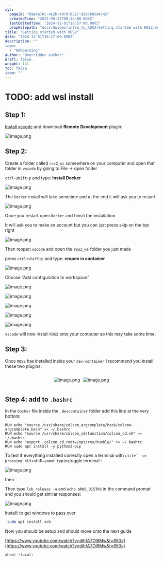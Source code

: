 ```yaml
---
sys:
  pageId: "89e0a78c-4e2b-4070-b327-d28cb0694742"
  createdTime: "2024-08-21T00:24:00.000Z"
  lastEditedTime: "2024-11-01T18:57:00.000Z"
  propFilepath: "docs/Guides/intro_to_ROS2/Getting started with ROS2.md"
title: "Getting started with ROS2"
date: "2024-11-01T18:57:00.000Z"
description: ""
tags:
  - "Onboarding"
author: "Overridden author"
draft: false
weight: 141
toc: false
icon: ""
---
```


# TODO: add wsl install

## Step 1:

[Install vscode](https://code.visualstudio.com/download) and download **Remote Development** plugin:

![image.png](https://prod-files-secure.s3.us-west-2.amazonaws.com/d518164a-d88e-44d1-a4ee-3adb3bd8bce0/efb52993-1881-4a40-b95e-6f020334f022/image.png?X-Amz-Algorithm=AWS4-HMAC-SHA256&X-Amz-Content-Sha256=UNSIGNED-PAYLOAD&X-Amz-Credential=ASIAZI2LB4666JOSCVTT%2F20250411%2Fus-west-2%2Fs3%2Faws4_request&X-Amz-Date=20250411T050901Z&X-Amz-Expires=3600&X-Amz-Security-Token=IQoJb3JpZ2luX2VjED0aCXVzLXdlc3QtMiJIMEYCIQDYChYTbzd%2BJzfyR8W%2FR5mqxsuUxbEy2jd5SDZnmu3ZXwIhANL9i8hoeCu6jc8V6whs70h2nR9b3GB9KGf1WtgIs4oPKogECLb%2F%2F%2F%2F%2F%2F%2F%2F%2F%2FwEQABoMNjM3NDIzMTgzODA1IgyLJw0uHEB0SYesuFkq3AO8pX1kQew9etGDUio2bURMI2yMdRk2v%2F5%2BuVlty1Aeyi8N30PO0W3jrKPAia8eJV0EpLe3GBpcb%2Ba%2BQT%2BWmGhv6T%2FMM6OaMRYR3w4YXUOekyxt27%2FLdCWiKDPfjkvrkPTxGKJDOsG%2FOBte3b6T1sLG1vl%2B9nFNOdWPYUqZGLes7pA%2BgiGpGkG0ChMnsbIgluxKVEdyFWPAumtMvR12PmpsHKt2R54sAc0qXFpaEkuSeqTlCvuWtJFijjGZf6NdnbzGkLHzymV8qLusVBepPVKY8qubikVcYQkXGBs7%2Fatpka8RZSlgL2PznKlNBK3TnoqS3gQ8AAUwwLjjBE44Ko823y8%2FhQr8I4bGaeWACJGuaad0ATlfF4ULnqB6Hilvl%2FsKXOjt9s4No%2BRbJBii3m6p0b%2FRszAOmI5K15cEHencoq%2BtVL9cY8Ia%2FyxUcVd%2BZSAbNVabaZ%2FIV%2BL03RdNUBfkXVv83w8fTJDxZtuCXEGnTDzEBiS%2BQ43aI9hCgTUTdJPbSQ4jPpkc%2FHiUa%2FK9R4pMzXR%2Bvy9aGYLYpcddRKRBfV1LiIW%2BdJ6EGJRFXVym2CZC23GdP7wv3kuC%2FZfnqN7f%2FP6vCqzg3dt%2Fg7NY6ujWfaKq0n2Nqg%2FDXz51%2FTDDw%2BK%2FBjqkARyTn7yWBHFaeeHCiE634nfPi2M5cOPtdD8AkQBoCZMwM0Z8F9sxJxhDe2i6EK0r5OSnHuF4uxf0i5Aagk309aCzccODpVwaGXUG2pIRIyHagx8qpD9T8J855gyS%2B7nDCcBsKcZFRei8ZRtiRKMN0XEsL8JBBSjq7fl635uNIhr0J7F%2FOMTzXDBi%2BwUz3QES9tignKRtHM0KvrmV%2FYIh2AU%2Bb%2Bp%2F&X-Amz-Signature=6dd020061d411345130d277e3241cfb68f65e36f6d5af7967d7635a0b73ea931&X-Amz-SignedHeaders=host&x-id=GetObject)

## Step 2:

Create a folder called `ros2_ws` somewhere on your computer and open that folder in `vscode` by going to File → open folder 

`ctrl+shift+p` and type: **Install Docker**

![image.png](https://prod-files-secure.s3.us-west-2.amazonaws.com/d518164a-d88e-44d1-a4ee-3adb3bd8bce0/2269dc0e-1cd5-47ff-bceb-c04ad9b2eab0/image.png?X-Amz-Algorithm=AWS4-HMAC-SHA256&X-Amz-Content-Sha256=UNSIGNED-PAYLOAD&X-Amz-Credential=ASIAZI2LB4666JOSCVTT%2F20250411%2Fus-west-2%2Fs3%2Faws4_request&X-Amz-Date=20250411T050901Z&X-Amz-Expires=3600&X-Amz-Security-Token=IQoJb3JpZ2luX2VjED0aCXVzLXdlc3QtMiJIMEYCIQDYChYTbzd%2BJzfyR8W%2FR5mqxsuUxbEy2jd5SDZnmu3ZXwIhANL9i8hoeCu6jc8V6whs70h2nR9b3GB9KGf1WtgIs4oPKogECLb%2F%2F%2F%2F%2F%2F%2F%2F%2F%2FwEQABoMNjM3NDIzMTgzODA1IgyLJw0uHEB0SYesuFkq3AO8pX1kQew9etGDUio2bURMI2yMdRk2v%2F5%2BuVlty1Aeyi8N30PO0W3jrKPAia8eJV0EpLe3GBpcb%2Ba%2BQT%2BWmGhv6T%2FMM6OaMRYR3w4YXUOekyxt27%2FLdCWiKDPfjkvrkPTxGKJDOsG%2FOBte3b6T1sLG1vl%2B9nFNOdWPYUqZGLes7pA%2BgiGpGkG0ChMnsbIgluxKVEdyFWPAumtMvR12PmpsHKt2R54sAc0qXFpaEkuSeqTlCvuWtJFijjGZf6NdnbzGkLHzymV8qLusVBepPVKY8qubikVcYQkXGBs7%2Fatpka8RZSlgL2PznKlNBK3TnoqS3gQ8AAUwwLjjBE44Ko823y8%2FhQr8I4bGaeWACJGuaad0ATlfF4ULnqB6Hilvl%2FsKXOjt9s4No%2BRbJBii3m6p0b%2FRszAOmI5K15cEHencoq%2BtVL9cY8Ia%2FyxUcVd%2BZSAbNVabaZ%2FIV%2BL03RdNUBfkXVv83w8fTJDxZtuCXEGnTDzEBiS%2BQ43aI9hCgTUTdJPbSQ4jPpkc%2FHiUa%2FK9R4pMzXR%2Bvy9aGYLYpcddRKRBfV1LiIW%2BdJ6EGJRFXVym2CZC23GdP7wv3kuC%2FZfnqN7f%2FP6vCqzg3dt%2Fg7NY6ujWfaKq0n2Nqg%2FDXz51%2FTDDw%2BK%2FBjqkARyTn7yWBHFaeeHCiE634nfPi2M5cOPtdD8AkQBoCZMwM0Z8F9sxJxhDe2i6EK0r5OSnHuF4uxf0i5Aagk309aCzccODpVwaGXUG2pIRIyHagx8qpD9T8J855gyS%2B7nDCcBsKcZFRei8ZRtiRKMN0XEsL8JBBSjq7fl635uNIhr0J7F%2FOMTzXDBi%2BwUz3QES9tignKRtHM0KvrmV%2FYIh2AU%2Bb%2Bp%2F&X-Amz-Signature=2145391794d2bc3d8513a8a19ce4c61a6da40f070e3ef35593d759ad93b04661&X-Amz-SignedHeaders=host&x-id=GetObject)

The `Docker` install will take sometime and at the end it will ask you to restart

![image.png](https://prod-files-secure.s3.us-west-2.amazonaws.com/d518164a-d88e-44d1-a4ee-3adb3bd8bce0/ed233f78-be33-4b1f-b89c-9c346c0e961e/image.png?X-Amz-Algorithm=AWS4-HMAC-SHA256&X-Amz-Content-Sha256=UNSIGNED-PAYLOAD&X-Amz-Credential=ASIAZI2LB4666JOSCVTT%2F20250411%2Fus-west-2%2Fs3%2Faws4_request&X-Amz-Date=20250411T050901Z&X-Amz-Expires=3600&X-Amz-Security-Token=IQoJb3JpZ2luX2VjED0aCXVzLXdlc3QtMiJIMEYCIQDYChYTbzd%2BJzfyR8W%2FR5mqxsuUxbEy2jd5SDZnmu3ZXwIhANL9i8hoeCu6jc8V6whs70h2nR9b3GB9KGf1WtgIs4oPKogECLb%2F%2F%2F%2F%2F%2F%2F%2F%2F%2FwEQABoMNjM3NDIzMTgzODA1IgyLJw0uHEB0SYesuFkq3AO8pX1kQew9etGDUio2bURMI2yMdRk2v%2F5%2BuVlty1Aeyi8N30PO0W3jrKPAia8eJV0EpLe3GBpcb%2Ba%2BQT%2BWmGhv6T%2FMM6OaMRYR3w4YXUOekyxt27%2FLdCWiKDPfjkvrkPTxGKJDOsG%2FOBte3b6T1sLG1vl%2B9nFNOdWPYUqZGLes7pA%2BgiGpGkG0ChMnsbIgluxKVEdyFWPAumtMvR12PmpsHKt2R54sAc0qXFpaEkuSeqTlCvuWtJFijjGZf6NdnbzGkLHzymV8qLusVBepPVKY8qubikVcYQkXGBs7%2Fatpka8RZSlgL2PznKlNBK3TnoqS3gQ8AAUwwLjjBE44Ko823y8%2FhQr8I4bGaeWACJGuaad0ATlfF4ULnqB6Hilvl%2FsKXOjt9s4No%2BRbJBii3m6p0b%2FRszAOmI5K15cEHencoq%2BtVL9cY8Ia%2FyxUcVd%2BZSAbNVabaZ%2FIV%2BL03RdNUBfkXVv83w8fTJDxZtuCXEGnTDzEBiS%2BQ43aI9hCgTUTdJPbSQ4jPpkc%2FHiUa%2FK9R4pMzXR%2Bvy9aGYLYpcddRKRBfV1LiIW%2BdJ6EGJRFXVym2CZC23GdP7wv3kuC%2FZfnqN7f%2FP6vCqzg3dt%2Fg7NY6ujWfaKq0n2Nqg%2FDXz51%2FTDDw%2BK%2FBjqkARyTn7yWBHFaeeHCiE634nfPi2M5cOPtdD8AkQBoCZMwM0Z8F9sxJxhDe2i6EK0r5OSnHuF4uxf0i5Aagk309aCzccODpVwaGXUG2pIRIyHagx8qpD9T8J855gyS%2B7nDCcBsKcZFRei8ZRtiRKMN0XEsL8JBBSjq7fl635uNIhr0J7F%2FOMTzXDBi%2BwUz3QES9tignKRtHM0KvrmV%2FYIh2AU%2Bb%2Bp%2F&X-Amz-Signature=9b575f9b4fdcff4c6705d789acc3cc505b9b532d9f58fa68e73d861840549bae&X-Amz-SignedHeaders=host&x-id=GetObject)

Once you restart open `Docker` and finish the installation

It will ask you to make an account but you can just press skip on the top right

![image.png](https://prod-files-secure.s3.us-west-2.amazonaws.com/d518164a-d88e-44d1-a4ee-3adb3bd8bce0/21010ad9-1659-4fd9-9f59-9932a09b2a3d/image.png?X-Amz-Algorithm=AWS4-HMAC-SHA256&X-Amz-Content-Sha256=UNSIGNED-PAYLOAD&X-Amz-Credential=ASIAZI2LB4666JOSCVTT%2F20250411%2Fus-west-2%2Fs3%2Faws4_request&X-Amz-Date=20250411T050901Z&X-Amz-Expires=3600&X-Amz-Security-Token=IQoJb3JpZ2luX2VjED0aCXVzLXdlc3QtMiJIMEYCIQDYChYTbzd%2BJzfyR8W%2FR5mqxsuUxbEy2jd5SDZnmu3ZXwIhANL9i8hoeCu6jc8V6whs70h2nR9b3GB9KGf1WtgIs4oPKogECLb%2F%2F%2F%2F%2F%2F%2F%2F%2F%2FwEQABoMNjM3NDIzMTgzODA1IgyLJw0uHEB0SYesuFkq3AO8pX1kQew9etGDUio2bURMI2yMdRk2v%2F5%2BuVlty1Aeyi8N30PO0W3jrKPAia8eJV0EpLe3GBpcb%2Ba%2BQT%2BWmGhv6T%2FMM6OaMRYR3w4YXUOekyxt27%2FLdCWiKDPfjkvrkPTxGKJDOsG%2FOBte3b6T1sLG1vl%2B9nFNOdWPYUqZGLes7pA%2BgiGpGkG0ChMnsbIgluxKVEdyFWPAumtMvR12PmpsHKt2R54sAc0qXFpaEkuSeqTlCvuWtJFijjGZf6NdnbzGkLHzymV8qLusVBepPVKY8qubikVcYQkXGBs7%2Fatpka8RZSlgL2PznKlNBK3TnoqS3gQ8AAUwwLjjBE44Ko823y8%2FhQr8I4bGaeWACJGuaad0ATlfF4ULnqB6Hilvl%2FsKXOjt9s4No%2BRbJBii3m6p0b%2FRszAOmI5K15cEHencoq%2BtVL9cY8Ia%2FyxUcVd%2BZSAbNVabaZ%2FIV%2BL03RdNUBfkXVv83w8fTJDxZtuCXEGnTDzEBiS%2BQ43aI9hCgTUTdJPbSQ4jPpkc%2FHiUa%2FK9R4pMzXR%2Bvy9aGYLYpcddRKRBfV1LiIW%2BdJ6EGJRFXVym2CZC23GdP7wv3kuC%2FZfnqN7f%2FP6vCqzg3dt%2Fg7NY6ujWfaKq0n2Nqg%2FDXz51%2FTDDw%2BK%2FBjqkARyTn7yWBHFaeeHCiE634nfPi2M5cOPtdD8AkQBoCZMwM0Z8F9sxJxhDe2i6EK0r5OSnHuF4uxf0i5Aagk309aCzccODpVwaGXUG2pIRIyHagx8qpD9T8J855gyS%2B7nDCcBsKcZFRei8ZRtiRKMN0XEsL8JBBSjq7fl635uNIhr0J7F%2FOMTzXDBi%2BwUz3QES9tignKRtHM0KvrmV%2FYIh2AU%2Bb%2Bp%2F&X-Amz-Signature=c04747f2fdb2319053e8e4e9aa126bcddc8c80fa15d44fdd8174d8e0449ebfb5&X-Amz-SignedHeaders=host&x-id=GetObject)

Then reopen `vscode` and open the `ros2_ws` folder you just made

press `ctrl+shift+p` and type: **reopen in container**

![image.png](https://prod-files-secure.s3.us-west-2.amazonaws.com/d518164a-d88e-44d1-a4ee-3adb3bd8bce0/4e93b8c2-41ad-488c-8095-c74205196118/image.png?X-Amz-Algorithm=AWS4-HMAC-SHA256&X-Amz-Content-Sha256=UNSIGNED-PAYLOAD&X-Amz-Credential=ASIAZI2LB4666JOSCVTT%2F20250411%2Fus-west-2%2Fs3%2Faws4_request&X-Amz-Date=20250411T050901Z&X-Amz-Expires=3600&X-Amz-Security-Token=IQoJb3JpZ2luX2VjED0aCXVzLXdlc3QtMiJIMEYCIQDYChYTbzd%2BJzfyR8W%2FR5mqxsuUxbEy2jd5SDZnmu3ZXwIhANL9i8hoeCu6jc8V6whs70h2nR9b3GB9KGf1WtgIs4oPKogECLb%2F%2F%2F%2F%2F%2F%2F%2F%2F%2FwEQABoMNjM3NDIzMTgzODA1IgyLJw0uHEB0SYesuFkq3AO8pX1kQew9etGDUio2bURMI2yMdRk2v%2F5%2BuVlty1Aeyi8N30PO0W3jrKPAia8eJV0EpLe3GBpcb%2Ba%2BQT%2BWmGhv6T%2FMM6OaMRYR3w4YXUOekyxt27%2FLdCWiKDPfjkvrkPTxGKJDOsG%2FOBte3b6T1sLG1vl%2B9nFNOdWPYUqZGLes7pA%2BgiGpGkG0ChMnsbIgluxKVEdyFWPAumtMvR12PmpsHKt2R54sAc0qXFpaEkuSeqTlCvuWtJFijjGZf6NdnbzGkLHzymV8qLusVBepPVKY8qubikVcYQkXGBs7%2Fatpka8RZSlgL2PznKlNBK3TnoqS3gQ8AAUwwLjjBE44Ko823y8%2FhQr8I4bGaeWACJGuaad0ATlfF4ULnqB6Hilvl%2FsKXOjt9s4No%2BRbJBii3m6p0b%2FRszAOmI5K15cEHencoq%2BtVL9cY8Ia%2FyxUcVd%2BZSAbNVabaZ%2FIV%2BL03RdNUBfkXVv83w8fTJDxZtuCXEGnTDzEBiS%2BQ43aI9hCgTUTdJPbSQ4jPpkc%2FHiUa%2FK9R4pMzXR%2Bvy9aGYLYpcddRKRBfV1LiIW%2BdJ6EGJRFXVym2CZC23GdP7wv3kuC%2FZfnqN7f%2FP6vCqzg3dt%2Fg7NY6ujWfaKq0n2Nqg%2FDXz51%2FTDDw%2BK%2FBjqkARyTn7yWBHFaeeHCiE634nfPi2M5cOPtdD8AkQBoCZMwM0Z8F9sxJxhDe2i6EK0r5OSnHuF4uxf0i5Aagk309aCzccODpVwaGXUG2pIRIyHagx8qpD9T8J855gyS%2B7nDCcBsKcZFRei8ZRtiRKMN0XEsL8JBBSjq7fl635uNIhr0J7F%2FOMTzXDBi%2BwUz3QES9tignKRtHM0KvrmV%2FYIh2AU%2Bb%2Bp%2F&X-Amz-Signature=1d1c6e744ddc16c11f42288ce0fa505613591b521193a20d64aafe613d6cd165&X-Amz-SignedHeaders=host&x-id=GetObject)

Choose “Add configuration to workspace”

![image.png](https://prod-files-secure.s3.us-west-2.amazonaws.com/d518164a-d88e-44d1-a4ee-3adb3bd8bce0/9560b282-5060-4989-ba37-97e7b2c22476/image.png?X-Amz-Algorithm=AWS4-HMAC-SHA256&X-Amz-Content-Sha256=UNSIGNED-PAYLOAD&X-Amz-Credential=ASIAZI2LB4666JOSCVTT%2F20250411%2Fus-west-2%2Fs3%2Faws4_request&X-Amz-Date=20250411T050901Z&X-Amz-Expires=3600&X-Amz-Security-Token=IQoJb3JpZ2luX2VjED0aCXVzLXdlc3QtMiJIMEYCIQDYChYTbzd%2BJzfyR8W%2FR5mqxsuUxbEy2jd5SDZnmu3ZXwIhANL9i8hoeCu6jc8V6whs70h2nR9b3GB9KGf1WtgIs4oPKogECLb%2F%2F%2F%2F%2F%2F%2F%2F%2F%2FwEQABoMNjM3NDIzMTgzODA1IgyLJw0uHEB0SYesuFkq3AO8pX1kQew9etGDUio2bURMI2yMdRk2v%2F5%2BuVlty1Aeyi8N30PO0W3jrKPAia8eJV0EpLe3GBpcb%2Ba%2BQT%2BWmGhv6T%2FMM6OaMRYR3w4YXUOekyxt27%2FLdCWiKDPfjkvrkPTxGKJDOsG%2FOBte3b6T1sLG1vl%2B9nFNOdWPYUqZGLes7pA%2BgiGpGkG0ChMnsbIgluxKVEdyFWPAumtMvR12PmpsHKt2R54sAc0qXFpaEkuSeqTlCvuWtJFijjGZf6NdnbzGkLHzymV8qLusVBepPVKY8qubikVcYQkXGBs7%2Fatpka8RZSlgL2PznKlNBK3TnoqS3gQ8AAUwwLjjBE44Ko823y8%2FhQr8I4bGaeWACJGuaad0ATlfF4ULnqB6Hilvl%2FsKXOjt9s4No%2BRbJBii3m6p0b%2FRszAOmI5K15cEHencoq%2BtVL9cY8Ia%2FyxUcVd%2BZSAbNVabaZ%2FIV%2BL03RdNUBfkXVv83w8fTJDxZtuCXEGnTDzEBiS%2BQ43aI9hCgTUTdJPbSQ4jPpkc%2FHiUa%2FK9R4pMzXR%2Bvy9aGYLYpcddRKRBfV1LiIW%2BdJ6EGJRFXVym2CZC23GdP7wv3kuC%2FZfnqN7f%2FP6vCqzg3dt%2Fg7NY6ujWfaKq0n2Nqg%2FDXz51%2FTDDw%2BK%2FBjqkARyTn7yWBHFaeeHCiE634nfPi2M5cOPtdD8AkQBoCZMwM0Z8F9sxJxhDe2i6EK0r5OSnHuF4uxf0i5Aagk309aCzccODpVwaGXUG2pIRIyHagx8qpD9T8J855gyS%2B7nDCcBsKcZFRei8ZRtiRKMN0XEsL8JBBSjq7fl635uNIhr0J7F%2FOMTzXDBi%2BwUz3QES9tignKRtHM0KvrmV%2FYIh2AU%2Bb%2Bp%2F&X-Amz-Signature=ca32e618b86cc0ab885547a746d1fd5fed0ead835922df64db32454fac385bc2&X-Amz-SignedHeaders=host&x-id=GetObject)

![image.png](https://prod-files-secure.s3.us-west-2.amazonaws.com/d518164a-d88e-44d1-a4ee-3adb3bd8bce0/2ee63f81-886b-48e8-a553-dc6e5eac99e4/image.png?X-Amz-Algorithm=AWS4-HMAC-SHA256&X-Amz-Content-Sha256=UNSIGNED-PAYLOAD&X-Amz-Credential=ASIAZI2LB4666JOSCVTT%2F20250411%2Fus-west-2%2Fs3%2Faws4_request&X-Amz-Date=20250411T050901Z&X-Amz-Expires=3600&X-Amz-Security-Token=IQoJb3JpZ2luX2VjED0aCXVzLXdlc3QtMiJIMEYCIQDYChYTbzd%2BJzfyR8W%2FR5mqxsuUxbEy2jd5SDZnmu3ZXwIhANL9i8hoeCu6jc8V6whs70h2nR9b3GB9KGf1WtgIs4oPKogECLb%2F%2F%2F%2F%2F%2F%2F%2F%2F%2FwEQABoMNjM3NDIzMTgzODA1IgyLJw0uHEB0SYesuFkq3AO8pX1kQew9etGDUio2bURMI2yMdRk2v%2F5%2BuVlty1Aeyi8N30PO0W3jrKPAia8eJV0EpLe3GBpcb%2Ba%2BQT%2BWmGhv6T%2FMM6OaMRYR3w4YXUOekyxt27%2FLdCWiKDPfjkvrkPTxGKJDOsG%2FOBte3b6T1sLG1vl%2B9nFNOdWPYUqZGLes7pA%2BgiGpGkG0ChMnsbIgluxKVEdyFWPAumtMvR12PmpsHKt2R54sAc0qXFpaEkuSeqTlCvuWtJFijjGZf6NdnbzGkLHzymV8qLusVBepPVKY8qubikVcYQkXGBs7%2Fatpka8RZSlgL2PznKlNBK3TnoqS3gQ8AAUwwLjjBE44Ko823y8%2FhQr8I4bGaeWACJGuaad0ATlfF4ULnqB6Hilvl%2FsKXOjt9s4No%2BRbJBii3m6p0b%2FRszAOmI5K15cEHencoq%2BtVL9cY8Ia%2FyxUcVd%2BZSAbNVabaZ%2FIV%2BL03RdNUBfkXVv83w8fTJDxZtuCXEGnTDzEBiS%2BQ43aI9hCgTUTdJPbSQ4jPpkc%2FHiUa%2FK9R4pMzXR%2Bvy9aGYLYpcddRKRBfV1LiIW%2BdJ6EGJRFXVym2CZC23GdP7wv3kuC%2FZfnqN7f%2FP6vCqzg3dt%2Fg7NY6ujWfaKq0n2Nqg%2FDXz51%2FTDDw%2BK%2FBjqkARyTn7yWBHFaeeHCiE634nfPi2M5cOPtdD8AkQBoCZMwM0Z8F9sxJxhDe2i6EK0r5OSnHuF4uxf0i5Aagk309aCzccODpVwaGXUG2pIRIyHagx8qpD9T8J855gyS%2B7nDCcBsKcZFRei8ZRtiRKMN0XEsL8JBBSjq7fl635uNIhr0J7F%2FOMTzXDBi%2BwUz3QES9tignKRtHM0KvrmV%2FYIh2AU%2Bb%2Bp%2F&X-Amz-Signature=85055219f93a69fe0664c331cc668876a7c175603e315a7a9001c80e174332c6&X-Amz-SignedHeaders=host&x-id=GetObject)

![image.png](https://prod-files-secure.s3.us-west-2.amazonaws.com/d518164a-d88e-44d1-a4ee-3adb3bd8bce0/ae1580b2-b048-407e-aed9-b584224a7a04/image.png?X-Amz-Algorithm=AWS4-HMAC-SHA256&X-Amz-Content-Sha256=UNSIGNED-PAYLOAD&X-Amz-Credential=ASIAZI2LB4666JOSCVTT%2F20250411%2Fus-west-2%2Fs3%2Faws4_request&X-Amz-Date=20250411T050901Z&X-Amz-Expires=3600&X-Amz-Security-Token=IQoJb3JpZ2luX2VjED0aCXVzLXdlc3QtMiJIMEYCIQDYChYTbzd%2BJzfyR8W%2FR5mqxsuUxbEy2jd5SDZnmu3ZXwIhANL9i8hoeCu6jc8V6whs70h2nR9b3GB9KGf1WtgIs4oPKogECLb%2F%2F%2F%2F%2F%2F%2F%2F%2F%2FwEQABoMNjM3NDIzMTgzODA1IgyLJw0uHEB0SYesuFkq3AO8pX1kQew9etGDUio2bURMI2yMdRk2v%2F5%2BuVlty1Aeyi8N30PO0W3jrKPAia8eJV0EpLe3GBpcb%2Ba%2BQT%2BWmGhv6T%2FMM6OaMRYR3w4YXUOekyxt27%2FLdCWiKDPfjkvrkPTxGKJDOsG%2FOBte3b6T1sLG1vl%2B9nFNOdWPYUqZGLes7pA%2BgiGpGkG0ChMnsbIgluxKVEdyFWPAumtMvR12PmpsHKt2R54sAc0qXFpaEkuSeqTlCvuWtJFijjGZf6NdnbzGkLHzymV8qLusVBepPVKY8qubikVcYQkXGBs7%2Fatpka8RZSlgL2PznKlNBK3TnoqS3gQ8AAUwwLjjBE44Ko823y8%2FhQr8I4bGaeWACJGuaad0ATlfF4ULnqB6Hilvl%2FsKXOjt9s4No%2BRbJBii3m6p0b%2FRszAOmI5K15cEHencoq%2BtVL9cY8Ia%2FyxUcVd%2BZSAbNVabaZ%2FIV%2BL03RdNUBfkXVv83w8fTJDxZtuCXEGnTDzEBiS%2BQ43aI9hCgTUTdJPbSQ4jPpkc%2FHiUa%2FK9R4pMzXR%2Bvy9aGYLYpcddRKRBfV1LiIW%2BdJ6EGJRFXVym2CZC23GdP7wv3kuC%2FZfnqN7f%2FP6vCqzg3dt%2Fg7NY6ujWfaKq0n2Nqg%2FDXz51%2FTDDw%2BK%2FBjqkARyTn7yWBHFaeeHCiE634nfPi2M5cOPtdD8AkQBoCZMwM0Z8F9sxJxhDe2i6EK0r5OSnHuF4uxf0i5Aagk309aCzccODpVwaGXUG2pIRIyHagx8qpD9T8J855gyS%2B7nDCcBsKcZFRei8ZRtiRKMN0XEsL8JBBSjq7fl635uNIhr0J7F%2FOMTzXDBi%2BwUz3QES9tignKRtHM0KvrmV%2FYIh2AU%2Bb%2Bp%2F&X-Amz-Signature=e8ebbd9b559237651cb92789257f66939d2481bfc67d587887d1366a07c311de&X-Amz-SignedHeaders=host&x-id=GetObject)

![image.png](https://prod-files-secure.s3.us-west-2.amazonaws.com/d518164a-d88e-44d1-a4ee-3adb3bd8bce0/53255b28-f75e-430f-b9e3-c0ac8577e42b/image.png?X-Amz-Algorithm=AWS4-HMAC-SHA256&X-Amz-Content-Sha256=UNSIGNED-PAYLOAD&X-Amz-Credential=ASIAZI2LB4666JOSCVTT%2F20250411%2Fus-west-2%2Fs3%2Faws4_request&X-Amz-Date=20250411T050901Z&X-Amz-Expires=3600&X-Amz-Security-Token=IQoJb3JpZ2luX2VjED0aCXVzLXdlc3QtMiJIMEYCIQDYChYTbzd%2BJzfyR8W%2FR5mqxsuUxbEy2jd5SDZnmu3ZXwIhANL9i8hoeCu6jc8V6whs70h2nR9b3GB9KGf1WtgIs4oPKogECLb%2F%2F%2F%2F%2F%2F%2F%2F%2F%2FwEQABoMNjM3NDIzMTgzODA1IgyLJw0uHEB0SYesuFkq3AO8pX1kQew9etGDUio2bURMI2yMdRk2v%2F5%2BuVlty1Aeyi8N30PO0W3jrKPAia8eJV0EpLe3GBpcb%2Ba%2BQT%2BWmGhv6T%2FMM6OaMRYR3w4YXUOekyxt27%2FLdCWiKDPfjkvrkPTxGKJDOsG%2FOBte3b6T1sLG1vl%2B9nFNOdWPYUqZGLes7pA%2BgiGpGkG0ChMnsbIgluxKVEdyFWPAumtMvR12PmpsHKt2R54sAc0qXFpaEkuSeqTlCvuWtJFijjGZf6NdnbzGkLHzymV8qLusVBepPVKY8qubikVcYQkXGBs7%2Fatpka8RZSlgL2PznKlNBK3TnoqS3gQ8AAUwwLjjBE44Ko823y8%2FhQr8I4bGaeWACJGuaad0ATlfF4ULnqB6Hilvl%2FsKXOjt9s4No%2BRbJBii3m6p0b%2FRszAOmI5K15cEHencoq%2BtVL9cY8Ia%2FyxUcVd%2BZSAbNVabaZ%2FIV%2BL03RdNUBfkXVv83w8fTJDxZtuCXEGnTDzEBiS%2BQ43aI9hCgTUTdJPbSQ4jPpkc%2FHiUa%2FK9R4pMzXR%2Bvy9aGYLYpcddRKRBfV1LiIW%2BdJ6EGJRFXVym2CZC23GdP7wv3kuC%2FZfnqN7f%2FP6vCqzg3dt%2Fg7NY6ujWfaKq0n2Nqg%2FDXz51%2FTDDw%2BK%2FBjqkARyTn7yWBHFaeeHCiE634nfPi2M5cOPtdD8AkQBoCZMwM0Z8F9sxJxhDe2i6EK0r5OSnHuF4uxf0i5Aagk309aCzccODpVwaGXUG2pIRIyHagx8qpD9T8J855gyS%2B7nDCcBsKcZFRei8ZRtiRKMN0XEsL8JBBSjq7fl635uNIhr0J7F%2FOMTzXDBi%2BwUz3QES9tignKRtHM0KvrmV%2FYIh2AU%2Bb%2Bp%2F&X-Amz-Signature=b6f7f04e2a15018477e37c1754a6217a09e26852d82b7dbfb04d5876f20628e1&X-Amz-SignedHeaders=host&x-id=GetObject)

![image.png](https://prod-files-secure.s3.us-west-2.amazonaws.com/d518164a-d88e-44d1-a4ee-3adb3bd8bce0/7c562767-5af9-4ffb-97d1-327bcdf4ee00/image.png?X-Amz-Algorithm=AWS4-HMAC-SHA256&X-Amz-Content-Sha256=UNSIGNED-PAYLOAD&X-Amz-Credential=ASIAZI2LB4666JOSCVTT%2F20250411%2Fus-west-2%2Fs3%2Faws4_request&X-Amz-Date=20250411T050901Z&X-Amz-Expires=3600&X-Amz-Security-Token=IQoJb3JpZ2luX2VjED0aCXVzLXdlc3QtMiJIMEYCIQDYChYTbzd%2BJzfyR8W%2FR5mqxsuUxbEy2jd5SDZnmu3ZXwIhANL9i8hoeCu6jc8V6whs70h2nR9b3GB9KGf1WtgIs4oPKogECLb%2F%2F%2F%2F%2F%2F%2F%2F%2F%2FwEQABoMNjM3NDIzMTgzODA1IgyLJw0uHEB0SYesuFkq3AO8pX1kQew9etGDUio2bURMI2yMdRk2v%2F5%2BuVlty1Aeyi8N30PO0W3jrKPAia8eJV0EpLe3GBpcb%2Ba%2BQT%2BWmGhv6T%2FMM6OaMRYR3w4YXUOekyxt27%2FLdCWiKDPfjkvrkPTxGKJDOsG%2FOBte3b6T1sLG1vl%2B9nFNOdWPYUqZGLes7pA%2BgiGpGkG0ChMnsbIgluxKVEdyFWPAumtMvR12PmpsHKt2R54sAc0qXFpaEkuSeqTlCvuWtJFijjGZf6NdnbzGkLHzymV8qLusVBepPVKY8qubikVcYQkXGBs7%2Fatpka8RZSlgL2PznKlNBK3TnoqS3gQ8AAUwwLjjBE44Ko823y8%2FhQr8I4bGaeWACJGuaad0ATlfF4ULnqB6Hilvl%2FsKXOjt9s4No%2BRbJBii3m6p0b%2FRszAOmI5K15cEHencoq%2BtVL9cY8Ia%2FyxUcVd%2BZSAbNVabaZ%2FIV%2BL03RdNUBfkXVv83w8fTJDxZtuCXEGnTDzEBiS%2BQ43aI9hCgTUTdJPbSQ4jPpkc%2FHiUa%2FK9R4pMzXR%2Bvy9aGYLYpcddRKRBfV1LiIW%2BdJ6EGJRFXVym2CZC23GdP7wv3kuC%2FZfnqN7f%2FP6vCqzg3dt%2Fg7NY6ujWfaKq0n2Nqg%2FDXz51%2FTDDw%2BK%2FBjqkARyTn7yWBHFaeeHCiE634nfPi2M5cOPtdD8AkQBoCZMwM0Z8F9sxJxhDe2i6EK0r5OSnHuF4uxf0i5Aagk309aCzccODpVwaGXUG2pIRIyHagx8qpD9T8J855gyS%2B7nDCcBsKcZFRei8ZRtiRKMN0XEsL8JBBSjq7fl635uNIhr0J7F%2FOMTzXDBi%2BwUz3QES9tignKRtHM0KvrmV%2FYIh2AU%2Bb%2Bp%2F&X-Amz-Signature=c9b649310af48761966711f0a8c53889c0aab3f0d1d1418d57dcaf82caf001dc&X-Amz-SignedHeaders=host&x-id=GetObject)

`vscode` will now install `ROS2` onto your computer so this may take some time.

## Step 3:

Once `ROS2` has installed inside your `dev-container` I recommend you install these two plugins:

<div style="display: flex;flex-direction: row; column-gap:10px; max-width: 630px;justify-content: center;">
<div>

![image.png](https://prod-files-secure.s3.us-west-2.amazonaws.com/d518164a-d88e-44d1-a4ee-3adb3bd8bce0/3fc3d550-5a54-4ba1-ba6b-faa01cdb7369/image.png?X-Amz-Algorithm=AWS4-HMAC-SHA256&X-Amz-Content-Sha256=UNSIGNED-PAYLOAD&X-Amz-Credential=ASIAZI2LB466SKH37MVT%2F20250411%2Fus-west-2%2Fs3%2Faws4_request&X-Amz-Date=20250411T050904Z&X-Amz-Expires=3600&X-Amz-Security-Token=IQoJb3JpZ2luX2VjED0aCXVzLXdlc3QtMiJIMEYCIQDnZjF6Ga51JeSaVhpwuNN3lxbW8unWaZ%2FmZjHj8xCWSQIhANHwkZaiOLHqGRvbRSZzvuZ8asC11v5QXTmtaSK7oQ3KKogECLb%2F%2F%2F%2F%2F%2F%2F%2F%2F%2FwEQABoMNjM3NDIzMTgzODA1Igy8PoYiBdf3AHMUlNoq3ANd59mPRfkfylCOjmarem2mYB8Zth2Xe6AhRcrHty5eHtu1bskFnmyPiVEdn3bUDs39zhaOOLtVRwgB87dceArrhpNOss1xbScQxxhmkvkw8nItgRVaPWr%2BMpLsso6nmwC3QHLucPh2Z9SbT6cIW%2Fk%2FiEjPQnJYqB6cIJTpTL2tLlwwUpasC08pImBG2kFv4dBIifp5lUO6cADN%2F70jh4Lm1Z68FuP7bklAjBMLdUFNIMLYyDZjpCpBQSOdUtTFiy4j0gub7%2BbIiogmEKlms2BMi%2BQ%2BF7%2FTyivkQy2mNxsjslqEA49RibM2oHKKGHpu%2BsJgYpSps62WzobSOZg%2FDdvIgmlbJCoBupouFFkXeq%2FYBBdHG%2Bm%2BzRctbR9JF6aGKRNSlzeCXF8kVlKySmdAw3OQCQbeUrHQgHIU39Z6RnvkM1KO%2FmVntwzdTTlZgKje7TLDDfgbcJCv6%2FQtZpa7wurepHqcStUMzHnqeCn5RvU6ZW9FtNiBKfiDUjZInEbTnTdIIDWpXS3%2FzdHTyjEC8CfU0l3W6rY%2BgWZE7GNf2LeWbHOCEVbe1fcnICPB0m74dxbOrn0k6vICAQCdKXf41NtmuOIWislcVSjvO9A4Hkr2nAlEC%2BZ1HF%2Bzj3IEqDCVw%2BK%2FBjqkAWtxWyNCniWLtFSyXbnh%2B2JR8JKAnm%2BiWHYzuF%2Bhev3bFGvacSwbz8nhytfGSTGTUvZhWLFaGDEGPdhDHs39sgHrDECtvTG%2FZK90iB8gkIMV1eFuUHwgR8PUAOymlWzVJYP9YPER5ks8wq74Z6xhc17iSh9mY1OEcC%2FbP%2Bfg%2BTJNzJihLC%2B4fX2s00A95DetqhQEE4KkX8NZV3Cgr81NcZqlECUK&X-Amz-Signature=ea47b04cfb7e3ad80476242f4e22c86476eeeb290a5634467b0ebfdb04aa5efa&X-Amz-SignedHeaders=host&x-id=GetObject)

</div>
<div>

![image.png](https://prod-files-secure.s3.us-west-2.amazonaws.com/d518164a-d88e-44d1-a4ee-3adb3bd8bce0/d994cc66-13c2-4093-a5a3-f84cf4601a82/image.png?X-Amz-Algorithm=AWS4-HMAC-SHA256&X-Amz-Content-Sha256=UNSIGNED-PAYLOAD&X-Amz-Credential=ASIAZI2LB4667YTCID2I%2F20250411%2Fus-west-2%2Fs3%2Faws4_request&X-Amz-Date=20250411T050904Z&X-Amz-Expires=3600&X-Amz-Security-Token=IQoJb3JpZ2luX2VjED0aCXVzLXdlc3QtMiJHMEUCIFHwEkJ1k6AL%2FfMrEznBa4Bo2V6VsJgX%2FyAYZhdTdEkBAiEA%2FwM0G%2F%2BMiFsKBL1rz%2Bn1xe4Wqkkv%2BPtFccub8vvvjB4qiAQItv%2F%2F%2F%2F%2F%2F%2F%2F%2F%2FARAAGgw2Mzc0MjMxODM4MDUiDLMZ8NsfOV3ThrPMayrcAwrRJYS6JdjwOzCGELxKss2b3vyQT39JcEbXU80NSMvwizc3js1vlcFWcbz0NgGaM4X1HU6%2FcKF%2FQvySvh7bfH5bSYWFpzlmNgf2RSCR%2FPVu%2Fcbg1zRZz4yWo8z1YTcIaDKsPPlSUAzE55XiRGpqiXMM1KJGu2HHmVwzjLbhcwaN3G5RRNHYJepBuJCvOZ418eJAhXDvhBkWInkXy22qBDYjZWA8CQRqOVoYXtH%2FkBJMq0WYxExhk19Jnszja%2FUa3evHs8O2oOxzoTOhRcfYYHwNl30b9uWP5kfODMq3G5x5hHTyzc%2FQn5qpEq9XE3PkLyhGzcrZ%2FfVjXkJlfCOfkzs34Aw3X4vox11DCly00chy13Y3JLe22ATVbkEVaSeg1mKOhlBtXGl23Y5tglt9bNjz93ppSAilIMUJn2uW1gyvU8JuK9nu8EXzDuH7wlQJmN2sgIhJR1LWsmpAPGNIOtRxndjy7JzF7KZOaxsqhRdLlrqzREA8JLz7LAIpatdzL6AgsZx6CXFcmdt%2FLffrIHNoVNXT8RqAJbWnW%2BiSbR4eN5Dd4vZll0%2FyuYR02hq07XoYqHmYNjYB7WG1Eu6hCE8mkkv41F3leR%2FXQ1APox8vE7Z6wwyeI9%2FgNwA0MNXD4r8GOqUBD2bJKbVNx5l9olMTNfdbbyWz8HSxi5ZUKjsgosK6O9Om%2Fgr2Qv8Ha04ChmQX%2F5fdyv3uucYOm0exGwofttAmtlY3iPHpUnqPtHt0m3G1seGdU54vUok3Y%2F5elEdxBzTaFh%2Fj4oFH6gYioxMSWwsBVQl38h2M5mueOvGsNWzv03Z%2BL1GXDCnv%2FmSguC9TVcpYbHAlt5dNjUSalabzSIZlC4ysygtF&X-Amz-Signature=084e7479daa0f6a7fa3a83252e2a78f4205ac88d1edf745961f560c3e05f5ae1&X-Amz-SignedHeaders=host&x-id=GetObject)

</div>
</div>

## Step 4: add to `.bashrc`

In the `Docker` file inside the `.devcontainer` folder add this line at the very bottom: 

```docker
RUN echo "source /usr/share/colcon_argcomplete/hook/colcon-argcomplete.bash" >> ~/.bashrc
RUN echo "source /usr/share/colcon_cd/function/colcon_cd.sh" >> ~/.bashrc
RUN echo "export _colcon_cd_root=/opt/ros/humble/" >> ~/.bashrc
RUN sudo apt install -y python3-pip 
```

To test if everything installed correctly open a terminal with `ctrl+`` or pressing `ctrl+shift+p` and typing `toggle terminal`:

![image.png](https://prod-files-secure.s3.us-west-2.amazonaws.com/d518164a-d88e-44d1-a4ee-3adb3bd8bce0/6a4943d8-b04e-4c02-9a58-775f3384d1a5/image.png?X-Amz-Algorithm=AWS4-HMAC-SHA256&X-Amz-Content-Sha256=UNSIGNED-PAYLOAD&X-Amz-Credential=ASIAZI2LB4666JOSCVTT%2F20250411%2Fus-west-2%2Fs3%2Faws4_request&X-Amz-Date=20250411T050901Z&X-Amz-Expires=3600&X-Amz-Security-Token=IQoJb3JpZ2luX2VjED0aCXVzLXdlc3QtMiJIMEYCIQDYChYTbzd%2BJzfyR8W%2FR5mqxsuUxbEy2jd5SDZnmu3ZXwIhANL9i8hoeCu6jc8V6whs70h2nR9b3GB9KGf1WtgIs4oPKogECLb%2F%2F%2F%2F%2F%2F%2F%2F%2F%2FwEQABoMNjM3NDIzMTgzODA1IgyLJw0uHEB0SYesuFkq3AO8pX1kQew9etGDUio2bURMI2yMdRk2v%2F5%2BuVlty1Aeyi8N30PO0W3jrKPAia8eJV0EpLe3GBpcb%2Ba%2BQT%2BWmGhv6T%2FMM6OaMRYR3w4YXUOekyxt27%2FLdCWiKDPfjkvrkPTxGKJDOsG%2FOBte3b6T1sLG1vl%2B9nFNOdWPYUqZGLes7pA%2BgiGpGkG0ChMnsbIgluxKVEdyFWPAumtMvR12PmpsHKt2R54sAc0qXFpaEkuSeqTlCvuWtJFijjGZf6NdnbzGkLHzymV8qLusVBepPVKY8qubikVcYQkXGBs7%2Fatpka8RZSlgL2PznKlNBK3TnoqS3gQ8AAUwwLjjBE44Ko823y8%2FhQr8I4bGaeWACJGuaad0ATlfF4ULnqB6Hilvl%2FsKXOjt9s4No%2BRbJBii3m6p0b%2FRszAOmI5K15cEHencoq%2BtVL9cY8Ia%2FyxUcVd%2BZSAbNVabaZ%2FIV%2BL03RdNUBfkXVv83w8fTJDxZtuCXEGnTDzEBiS%2BQ43aI9hCgTUTdJPbSQ4jPpkc%2FHiUa%2FK9R4pMzXR%2Bvy9aGYLYpcddRKRBfV1LiIW%2BdJ6EGJRFXVym2CZC23GdP7wv3kuC%2FZfnqN7f%2FP6vCqzg3dt%2Fg7NY6ujWfaKq0n2Nqg%2FDXz51%2FTDDw%2BK%2FBjqkARyTn7yWBHFaeeHCiE634nfPi2M5cOPtdD8AkQBoCZMwM0Z8F9sxJxhDe2i6EK0r5OSnHuF4uxf0i5Aagk309aCzccODpVwaGXUG2pIRIyHagx8qpD9T8J855gyS%2B7nDCcBsKcZFRei8ZRtiRKMN0XEsL8JBBSjq7fl635uNIhr0J7F%2FOMTzXDBi%2BwUz3QES9tignKRtHM0KvrmV%2FYIh2AU%2Bb%2Bp%2F&X-Amz-Signature=8595352e19571241b79b6f069ea65a60eeaa28a84466a6f4f63ea4cf72d93bad&X-Amz-SignedHeaders=host&x-id=GetObject)

then 

Then type `lsb_release -a` and `echo $ROS_DISTRO` in the command prompt and you should get similar responses:

![image.png](https://prod-files-secure.s3.us-west-2.amazonaws.com/d518164a-d88e-44d1-a4ee-3adb3bd8bce0/3e635dec-a805-4e85-8b9e-d000e5b71a4e/image.png?X-Amz-Algorithm=AWS4-HMAC-SHA256&X-Amz-Content-Sha256=UNSIGNED-PAYLOAD&X-Amz-Credential=ASIAZI2LB4666JOSCVTT%2F20250411%2Fus-west-2%2Fs3%2Faws4_request&X-Amz-Date=20250411T050901Z&X-Amz-Expires=3600&X-Amz-Security-Token=IQoJb3JpZ2luX2VjED0aCXVzLXdlc3QtMiJIMEYCIQDYChYTbzd%2BJzfyR8W%2FR5mqxsuUxbEy2jd5SDZnmu3ZXwIhANL9i8hoeCu6jc8V6whs70h2nR9b3GB9KGf1WtgIs4oPKogECLb%2F%2F%2F%2F%2F%2F%2F%2F%2F%2FwEQABoMNjM3NDIzMTgzODA1IgyLJw0uHEB0SYesuFkq3AO8pX1kQew9etGDUio2bURMI2yMdRk2v%2F5%2BuVlty1Aeyi8N30PO0W3jrKPAia8eJV0EpLe3GBpcb%2Ba%2BQT%2BWmGhv6T%2FMM6OaMRYR3w4YXUOekyxt27%2FLdCWiKDPfjkvrkPTxGKJDOsG%2FOBte3b6T1sLG1vl%2B9nFNOdWPYUqZGLes7pA%2BgiGpGkG0ChMnsbIgluxKVEdyFWPAumtMvR12PmpsHKt2R54sAc0qXFpaEkuSeqTlCvuWtJFijjGZf6NdnbzGkLHzymV8qLusVBepPVKY8qubikVcYQkXGBs7%2Fatpka8RZSlgL2PznKlNBK3TnoqS3gQ8AAUwwLjjBE44Ko823y8%2FhQr8I4bGaeWACJGuaad0ATlfF4ULnqB6Hilvl%2FsKXOjt9s4No%2BRbJBii3m6p0b%2FRszAOmI5K15cEHencoq%2BtVL9cY8Ia%2FyxUcVd%2BZSAbNVabaZ%2FIV%2BL03RdNUBfkXVv83w8fTJDxZtuCXEGnTDzEBiS%2BQ43aI9hCgTUTdJPbSQ4jPpkc%2FHiUa%2FK9R4pMzXR%2Bvy9aGYLYpcddRKRBfV1LiIW%2BdJ6EGJRFXVym2CZC23GdP7wv3kuC%2FZfnqN7f%2FP6vCqzg3dt%2Fg7NY6ujWfaKq0n2Nqg%2FDXz51%2FTDDw%2BK%2FBjqkARyTn7yWBHFaeeHCiE634nfPi2M5cOPtdD8AkQBoCZMwM0Z8F9sxJxhDe2i6EK0r5OSnHuF4uxf0i5Aagk309aCzccODpVwaGXUG2pIRIyHagx8qpD9T8J855gyS%2B7nDCcBsKcZFRei8ZRtiRKMN0XEsL8JBBSjq7fl635uNIhr0J7F%2FOMTzXDBi%2BwUz3QES9tignKRtHM0KvrmV%2FYIh2AU%2Bb%2Bp%2F&X-Amz-Signature=824bedf5ed825a39e5b0a3ee511eb058cbc04e1f1e562257d9fd45e7ca05534b&X-Amz-SignedHeaders=host&x-id=GetObject)

Install:  to get windows to pass over

```bash
 sudo apt install xcb
```

Now you should be setup and should move onto the next guide 

[https://www.youtube.com/watch?v=dihfA7Ol6Mw&t=650s](https://www.youtube.com/watch?v=dihfA7Ol6Mw&t=650s)

```python
xhost +local:
```
